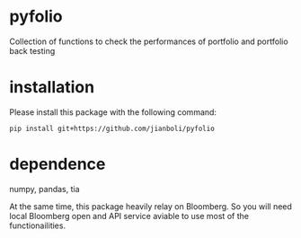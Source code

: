 # pyfolio
Collection of functions to check the performances of portfolio and portfolio back testing

# installation

Please install this package with the following command:
```shell
pip install git+https://github.com/jianboli/pyfolio
```
# dependence
numpy, pandas, tia

At the same time, this package heavily relay on Bloomberg. So you will need local Bloomberg open and API service aviable to use most of the functionailities.
